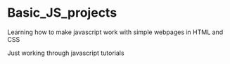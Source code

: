 # Basic_JS_projects

Learning how to make javascript work with simple webpages in HTML and CSS

Just working through javascript tutorials

